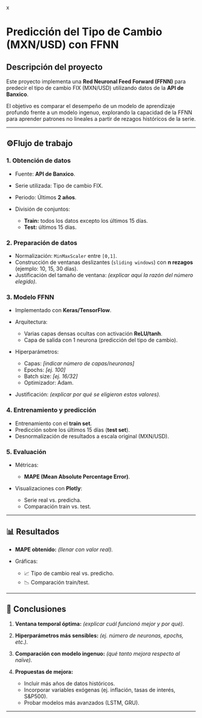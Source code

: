 x

#  Predicción del Tipo de Cambio (MXN/USD) con FFNN

##  Descripción del proyecto

Este proyecto implementa una **Red Neuronal Feed Forward (FFNN)** para predecir el tipo de cambio FIX (MXN/USD) utilizando datos de la **API de Banxico**.

El objetivo es comparar el desempeño de un modelo de aprendizaje profundo frente a un modelo ingenuo, explorando la capacidad de la FFNN para aprender patrones no lineales a partir de rezagos históricos de la serie.

---

## ⚙️Flujo de trabajo

### 1. Obtención de datos

* Fuente: **API de Banxico**.
* Serie utilizada: Tipo de cambio FIX.
* Periodo: Últimos **2 años**.
* División de conjuntos:

  * **Train:** todos los datos excepto los últimos 15 días.
  * **Test:** últimos 15 días.

### 2. Preparación de datos

* Normalización: `MinMaxScaler` entre `[0,1]`.
* Construcción de ventanas deslizantes (`sliding windows`) con **n rezagos** (ejemplo: 10, 15, 30 días).
* Justificación del tamaño de ventana: *(explicar aquí la razón del número elegido).*

### 3. Modelo FFNN

* Implementado con **Keras/TensorFlow**.
* Arquitectura:

  * Varias capas densas ocultas con activación **ReLU/tanh**.
  * Capa de salida con 1 neurona (predicción del tipo de cambio).
* Hiperparámetros:

  * Capas: *[indicar número de capas/neuronas]*
  * Epochs: *[ej. 100]*
  * Batch size: *[ej. 16/32]*
  * Optimizador: Adam.
* Justificación: *(explicar por qué se eligieron estos valores).*

### 4. Entrenamiento y predicción

* Entrenamiento con el **train set**.
* Predicción sobre los últimos 15 días (**test set**).
* Desnormalización de resultados a escala original (MXN/USD).

### 5. Evaluación

* Métricas:

  * **MAPE (Mean Absolute Percentage Error)**.
* Visualizaciones con **Plotly**:

  * Serie real vs. predicha.
  * Comparación train vs. test.

---

## 📊 Resultados

* **MAPE obtenido:** *(llenar con valor real).*
* Gráficas:

  * 📈 Tipo de cambio real vs. predicho.
  * 📉 Comparación train/test.

---

## 🔎 Conclusiones

1. **Ventana temporal óptima:** *(explicar cuál funcionó mejor y por qué).*
2. **Hiperparámetros más sensibles:** *(ej. número de neuronas, epochs, etc.).*
3. **Comparación con modelo ingenuo:** *(qué tanto mejora respecto al naïve).*
4. **Propuestas de mejora:**

   * Incluir más años de datos históricos.
   * Incorporar variables exógenas (ej. inflación, tasas de interés, S&P500).
   * Probar modelos más avanzados (LSTM, GRU).

---


